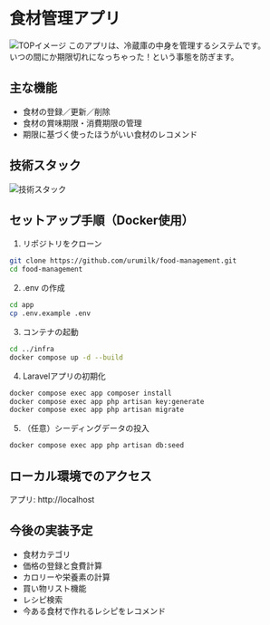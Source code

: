 # 食材管理アプリ
![TOPイメージ](app/public/images/TOP.png)
このアプリは、冷蔵庫の中身を管理するシステムです。  
いつの間にか期限切れになっちゃった！という事態を防ぎます。

## 主な機能

- 食材の登録／更新／削除
- 食材の賞味期限・消費期限の管理
- 期限に基づく使ったほうがいい食材のレコメンド

## 技術スタック

![技術スタック](app/public/images/Technology.png)

## セットアップ手順（Docker使用）

1. リポジトリをクローン

```bash
git clone https://github.com/urumilk/food-management.git
cd food-management
```

2. .env の作成

```bash
cd app
cp .env.example .env
```

3. コンテナの起動

```bash
cd ../infra
docker compose up -d --build
```

4. Laravelアプリの初期化

```bash
docker compose exec app composer install
docker compose exec app php artisan key:generate
docker compose exec app php artisan migrate
```

5. （任意）シーディングデータの投入

```bash
docker compose exec app php artisan db:seed
```
## ローカル環境でのアクセス
アプリ: http://localhost    

## 今後の実装予定
- 食材カテゴリ
- 価格の登録と食費計算
- カロリーや栄養素の計算
- 買い物リスト機能
- レシピ検索
- 今ある食材で作れるレシピをレコメンド





